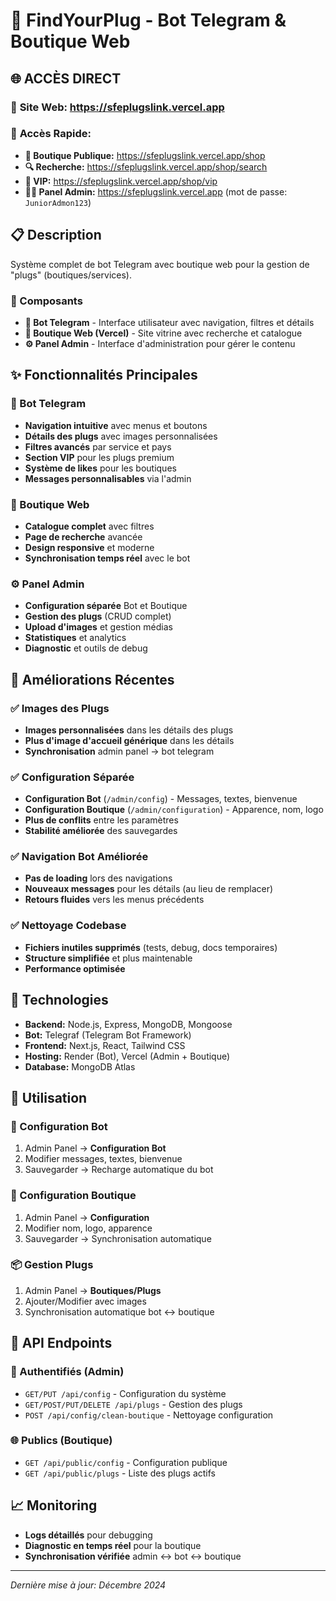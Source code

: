 # 🤖 FindYourPlug - Bot Telegram & Boutique Web

## 🌐 **ACCÈS DIRECT**

### 🔗 **Site Web:** https://sfeplugslink.vercel.app

### 📱 **Accès Rapide:**
- **🏪 Boutique Publique:** https://sfeplugslink.vercel.app/shop
- **🔍 Recherche:** https://sfeplugslink.vercel.app/shop/search  
- **💎 VIP:** https://sfeplugslink.vercel.app/shop/vip
- **👨‍💼 Panel Admin:** https://sfeplugslink.vercel.app (mot de passe: `JuniorAdmon123`)

## 📋 Description

Système complet de bot Telegram avec boutique web pour la gestion de "plugs" (boutiques/services). 

### 🔧 Composants

- **🤖 Bot Telegram** - Interface utilisateur avec navigation, filtres et détails
- **🏪 Boutique Web (Vercel)** - Site vitrine avec recherche et catalogue
- **⚙️ Panel Admin** - Interface d'administration pour gérer le contenu

## ✨ Fonctionnalités Principales

### 🤖 Bot Telegram
- **Navigation intuitive** avec menus et boutons
- **Détails des plugs** avec images personnalisées
- **Filtres avancés** par service et pays
- **Section VIP** pour les plugs premium
- **Système de likes** pour les boutiques
- **Messages personnalisables** via l'admin

### 🏪 Boutique Web
- **Catalogue complet** avec filtres
- **Page de recherche** avancée
- **Design responsive** et moderne
- **Synchronisation temps réel** avec le bot

### ⚙️ Panel Admin
- **Configuration séparée** Bot et Boutique
- **Gestion des plugs** (CRUD complet)
- **Upload d'images** et gestion médias
- **Statistiques** et analytics
- **Diagnostic** et outils de debug

## 🔄 Améliorations Récentes

### ✅ Images des Plugs
- **Images personnalisées** dans les détails des plugs
- **Plus d'image d'accueil générique** dans les détails
- **Synchronisation** admin panel → bot telegram

### ✅ Configuration Séparée
- **Configuration Bot** (`/admin/config`) - Messages, textes, bienvenue
- **Configuration Boutique** (`/admin/configuration`) - Apparence, nom, logo
- **Plus de conflits** entre les paramètres
- **Stabilité améliorée** des sauvegardes

### ✅ Navigation Bot Améliorée
- **Pas de loading** lors des navigations
- **Nouveaux messages** pour les détails (au lieu de remplacer)
- **Retours fluides** vers les menus précédents

### ✅ Nettoyage Codebase
- **Fichiers inutiles supprimés** (tests, debug, docs temporaires)
- **Structure simplifiée** et plus maintenable
- **Performance optimisée**

## 🚀 Technologies

- **Backend:** Node.js, Express, MongoDB, Mongoose
- **Bot:** Telegraf (Telegram Bot Framework)
- **Frontend:** Next.js, React, Tailwind CSS
- **Hosting:** Render (Bot), Vercel (Admin + Boutique)
- **Database:** MongoDB Atlas

## 📱 Utilisation

### 🤖 Configuration Bot
1. Admin Panel → **Configuration Bot**
2. Modifier messages, textes, bienvenue
3. Sauvegarder → Recharge automatique du bot

### 🏪 Configuration Boutique
1. Admin Panel → **Configuration**
2. Modifier nom, logo, apparence
3. Sauvegarder → Synchronisation automatique

### 📦 Gestion Plugs
1. Admin Panel → **Boutiques/Plugs**
2. Ajouter/Modifier avec images
3. Synchronisation automatique bot ↔ boutique

## 🔧 API Endpoints

### 🔐 Authentifiés (Admin)
- `GET/PUT /api/config` - Configuration du système
- `GET/POST/PUT/DELETE /api/plugs` - Gestion des plugs
- `POST /api/config/clean-boutique` - Nettoyage configuration

### 🌐 Publics (Boutique)
- `GET /api/public/config` - Configuration publique
- `GET /api/public/plugs` - Liste des plugs actifs

## 📈 Monitoring

- **Logs détaillés** pour debugging
- **Diagnostic en temps réel** pour la boutique
- **Synchronisation vérifiée** admin ↔ bot ↔ boutique

---

*Dernière mise à jour: Décembre 2024*